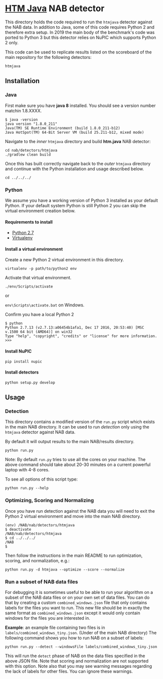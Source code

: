 # [HTM Java](https://github.com/numenta/htm.java) NAB detector

This directory holds the code required to run the `htmjava` detector against
the NAB data. In addition to Java, some of this code requires Python 2 and
therefore extra setup. In 2019 the main body of the benchmark's code was
ported to Python 3 but this detector relies on NuPIC which supports Python 2
only.

This code can be used to replicate results listed on the scoreboard of
the main repository for the following detectors:

    htmjava

## Installation

### Java

First make sure you have __java 8__ installed. You should see a version number matchin 1.8.XXXX.

```
$ java -version
java version "1.8.0_211"
Java(TM) SE Runtime Environment (build 1.8.0_211-b12)
Java HotSpot(TM) 64-Bit Server VM (build 25.211-b12, mixed mode)
```

Navigate to the *inner* `htmjava` directory and build __htm.java__ NAB detector:
    
```
cd nab/detectors/htmjava
./gradlew clean build
```

Once this has built correctly navigate back to the *outer* `htmjava` directory
and continue with the Python installation and usage described below.

`cd ../../../`

### Python

We assume you have a working version of Python 3 installed as your default Python.
If your default system Python is still Python 2 you can skip the virtual environment
creation below.

#### Requirements to install

- [Python 2.7](https://www.python.org/download/)
- [Virtualenv](https://pypi.org/project/virtualenv/)

#### Install a virtual environment

Create a new Python 2 virtual environment in this directory.

`virtualenv -p path/to/python2 env`

Activate that virtual environment.

`./env/Scripts/activate`

or

`env\Scripts\activate.bat` on Windows.

Confirm you have a local Python 2

```
$ python
Python 2.7.13 (v2.7.13:a06454b1afa1, Dec 17 2016, 20:53:40) [MSC v.1500 64 bit (AMD64)] on win32
Type "help", "copyright", "credits" or "license" for more information.
>>>
```

#### Install NuPIC

`pip install nupic`

#### Install detectors

`python setup.py develop`

## Usage

### Detection

This directory contains a modified version of the `run.py` script which exists
in the main NAB directory. It can be used to run *detection* only using the
`htmjava` detector against NAB data.

By default it will output results to the main NAB/results directory.

`python run.py`

Note: By default `run.py` tries to use all the cores on your machine. The above
command should take about 20-30 minutes on a current powerful laptop with 4-8
cores.

To see all options of this script type:

`python run.py --help`

### Optimizing, Scoring and Normalizing

Once you have run detection against the NAB data you will need to exit the
Python 2 virtual environment and move into the main NAB directory.

```
(env) /NAB/nab/detectors/htmjava
$ deactivate                                                          
/NAB/nab/detectors/htmjava      
$ cd ../../../
/NAB
$
```

Then follow the instructions in the main README to run optimization, scoring, and normalization, e.g.:

`python run.py -d htmjava --optimize --score --normalize`

### Run a subset of NAB data files

For debugging it is sometimes useful to be able to run your algorithm on a
subset of the NAB data files or on your own set of data files. You can do that
by creating a custom `combined_windows.json` file that only contains labels for
the files you want to run. This new file should be in exactly the same format as
`combined_windows.json` except it would only contain windows for the files you
are interested in.

**Example**: an example file containing two files is in
`labels/combined_windows_tiny.json`. (Under of the main NAB directory) The
following command shows you how to run NAB on a subset of labels:

    python run.py --detect --windowsFile labels/combined_windows_tiny.json

This will run the `detect` phase of NAB on the data files specified in the above
JSON file. Note that scoring and normalization are not supported with this
option. Note also that you may see warning messages regarding the lack of labels
for other files. You can ignore these warnings.